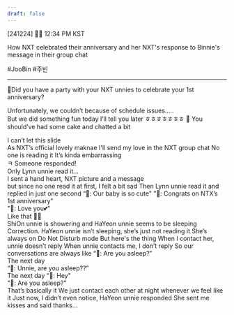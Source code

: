 ```yaml
---
draft: false
---
```

[241224] 🐣💭 12:34 PM KST

How NXT celebrated their anniversary and her NXT's response to Binnie's message in their group chat 

#JooBin #주빈
___

🫧Did you have a party with your NXT unnies to celebrate your 1st anniversary?

Unfortunately, we couldn’t because of schedule issues…..  
But we did something fun today
I’ll tell you later ㅎㅎㅎㅎㅎㅎㅎ 
🫧 You should’ve had some cake and chatted a bit

I can’t let this slide  
As NXT’s official lovely maknae
I'll send my love in the NXT group chat
No one is reading it 
It’s kinda embarrassing  
ㅋ Someone responded!  
Only Lynn unnie read it...  
I sent a hand heart, NXT picture and a message  
but since no one read it at first, I felt a bit sad
Then Lynn unnie read it and replied in just one second
“🦈: Our baby is so cute" 
"🦈: Congrats on NTX’s 1st anniversary"  
"🦈: Love you💕"  
Like that
🥹🥹  
ShiOn unnie is showering
and HaYeon unnie seems to be sleeping
Correction. HaYeon unnie isn’t sleeping, she’s just not reading it 
She’s always on Do Not Disturb mode
But here's the thing
When I contact her, unnie doesn’t reply
When unnie contacts me, I don’t reply
So our conversations are always like
“🦔: Are you asleep?”  
The next day  
“🐣: Unnie, are you asleep??”  
The next day
“🦔: Hey"  
"🦔: Are you asleep?”  
That’s basically it
We just contact each other at night whenever we feel like it
Just now, I didn’t even notice, HaYeon unnie responded
She sent me kisses and said thanks... 